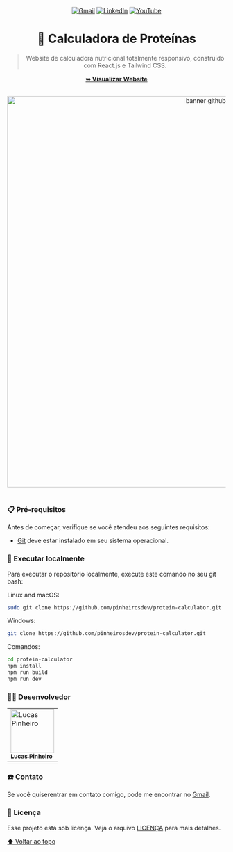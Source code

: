 <div align="center">
  
  [![Gmail](https://img.shields.io/badge/Gmail-D14836?style=for-the-badge&logo=gmail&logoColor=white)](mailto:cttpinheiros.dev@gmail.com)
  [![LinkedIn](https://img.shields.io/badge/linkedin-%230077B5.svg?style=for-the-badge&logo=linkedin&logoColor=white)](https://linkedin.com/in/lucas-p-5b1585265)
  [![YouTube](https://img.shields.io/badge/YouTube-%23FF0000.svg?style=for-the-badge&logo=YouTube&logoColor=white)](https://www.youtube.com/@PinheirosDev)

  <h1 align="center">🍗 Calculadora de Proteínas</h1>

  > Website de calculadora nutricional totalmente responsivo, construído com React.js e Tailwind CSS.

  <a href="https://calculaprot.netlify.app/"><strong>➥ Visualizar Website</strong></a>

  <br />
  
  <img width="900" height="900" alt="banner github" src="https://github.com/user-attachments/assets/6f31cc47-5d63-4d4f-b70e-bad1da337657" />

</div>

<br />

### 📋 Pré-requisitos

Antes de começar, verifique se você atendeu aos seguintes requisitos:

* [Git](https://git-scm.com/downloads "Download Git") deve estar instalado em seu sistema operacional.

### 📍 Executar localmente

Para executar o repositório localmente, execute este comando no seu git bash:

Linux and macOS:

```bash
sudo git clone https://github.com/pinheirosdev/protein-calculator.git
```

Windows:

```bash
git clone https://github.com/pinheirosdev/protein-calculator.git
```

Comandos:
```bash
cd protein-calculator
npm install
npm run build
npm run dev
```

### 👨‍💻 Desenvolvedor

<table>
  <tr>
    <td>
      <a href="#">
        <img src="https://avatars.githubusercontent.com/u/124714182?v=4" width="100px;" alt="Lucas Pinheiro"/><br>
        <sub>
          <b>Lucas Pinheiro</b>
        </sub>
      </a>
    </td>
  </tr>
</table>

### ☎️ Contato

Se você quiserentrar em contato comigo, pode me encontrar no [Gmail](mailto:cttpinheiros.dev@gmail.com).

### 📝 Licença

Esse projeto está sob licença. Veja o arquivo [LICENÇA](LICENSE.md) para mais detalhes.

[⬆ Voltar ao topo](README.md)<br>
